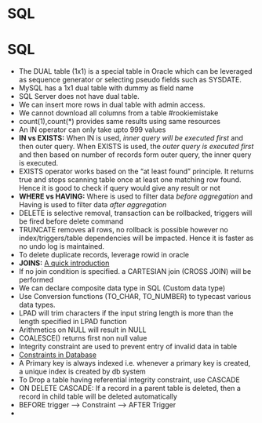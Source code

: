 # SQL

# SQL

 - The DUAL table (1x1) is a special table in Oracle which can be leveraged as sequence generator or selecting pseudo fields such as SYSDATE. 
 - MySQL has a 1x1 dual table with dummy as field name
 - SQL Server does not have dual table.
 - We can insert more rows in dual table with admin access.
 - We cannot download all columns from a table #rookiemistake
 - count(1),count(*) provides same results using same resources
 - An IN operator can only take upto 999 values
 - **IN vs EXISTS:** When IN is used, *inner query will be executed first* and then outer query. When EXISTS is used, the *outer query is executed first* and then based on number of records form outer query, the inner query is executed. 
 - EXISTS operator works based on the “at least found” principle. It returns true and stops scanning table once at least one matching row found. Hence it is good to check if query would give any result or not
 - **WHERE vs HAVING:** Where is used to filter data *before aggregation* and Having is used to filter data *after aggregation*
 - DELETE is selective removal, transaction can be rollbacked, triggers will be fired before delete command
 - TRUNCATE removes all rows, no rollback is possible however no index/triggers/table dependencies will be impacted. Hence it is faster as no undo log is maintained.
 - To delete duplicate records, leverage rowid in oracle
 - **JOINS:** [A quick introduction](https://blog.codinghorror.com/a-visual-explanation-of-sql-joins/) 
 - If no join condition is specified. a CARTESIAN join (CROSS JOIN) will be performed
 - We can declare composite data type in SQL (Custom data type)
 - Use Conversion functions (TO_CHAR, TO_NUMBER) to typecast various data types.
 - LPAD will trim characters if the input string length is more than the length specified in LPAD function
 - Arithmetics on NULL will result in NULL 
 - COALESCE() returns first non null value
 - Integrity constraint are used to prevent entry of invalid data in table
 - [Constraints in Database](https://binaryterms.com/integrity-constraints-in-dbms.html)
 - A Primary key is always indexed i.e. whenever a primary key is created, a unique index is created by db system
 - To Drop a table having referential integrity constraint, use CASCADE
 - ON DELETE CASCADE: If a record in a parent table is deleted, then a record in child table will be deleted automatically
 - BEFORE trigger --> Constraint --> AFTER Trigger
 - 
